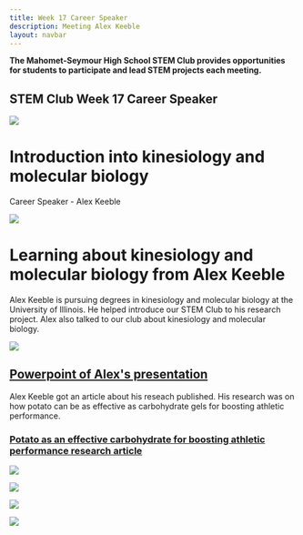 ```yaml
---
title: Week 17 Career Speaker
description: Meeting Alex Keeble                      
layout: navbar
---
```


**The Mahomet-Seymour High School STEM Club provides opportunities for students to participate and lead STEM projects each meeting.** 


## **STEM Club Week 17 Career Speaker**

![](images/STEMClubProjectWeek17A.jpg)

# **Introduction into kinesiology and molecular biology**
Career Speaker - Alex Keeble

![](images/STEMClubProjectWeek17B.jpg)


# **Learning about kinesiology and molecular biology from Alex Keeble**                               
                                                                                            
Alex Keeble is pursuing degrees in kinesiology and molecular biology at the University of Illinois.  He helped introduce our STEM Club to his research project.  Alex also talked to our club about kinesiology and molecular biology. 
                                                                         
![](images/STEMClubProjectWeek17C.jpg)
                                                            
## **[Powerpoint of Alex's presentation](/documents/AlexKeebleSTEM..pptx)**
                                                       

                             
                                                                                        
Alex Keeble got an article about his reseach published.  His research was on how potato can be as effective as carbohydrate gels for boosting athletic performance.                                                                                        
### **[Potato as an effective carbohydrate for boosting athletic performance research article](https://news.illinois.edu/view/6367/803645)**
                                                                            
                                                                            
                                                                             
                                                                                                    
![](images/STEMClubProjectWeek17D.jpg)


![](images/STEMClubProjectWeek17E.jpg)


![](images/STEMClubProjectWeek17F.jpg)


![](images/STEMClubProjectWeek17H.jpg)






